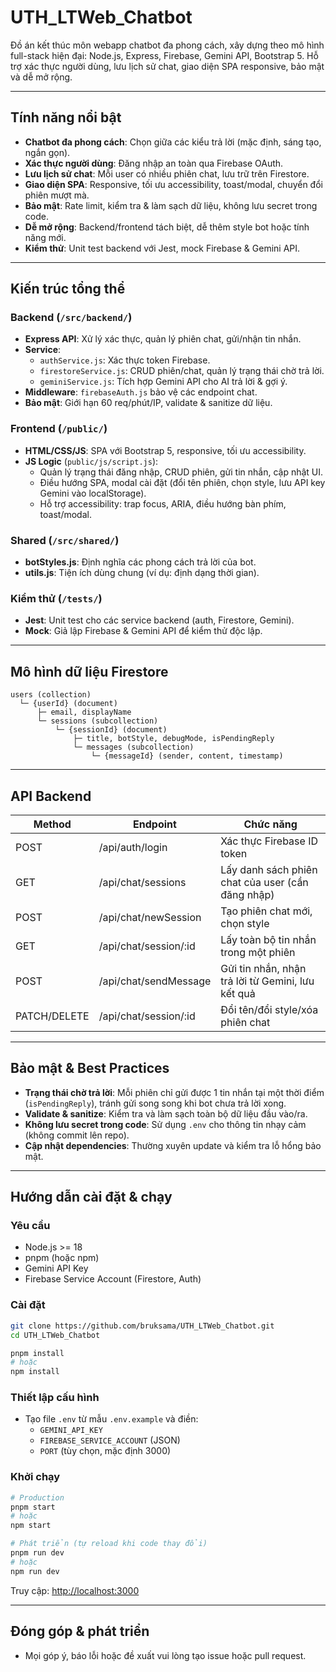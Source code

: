 # UTH_LTWeb_Chatbot

Đồ án kết thúc môn webapp chatbot đa phong cách, xây dựng theo mô hình full-stack hiện đại: Node.js, Express, Firebase, Gemini API, Bootstrap 5. Hỗ trợ xác thực người dùng, lưu lịch sử chat, giao diện SPA responsive, bảo mật và dễ mở rộng.

---

## Tính năng nổi bật

- **Chatbot đa phong cách**: Chọn giữa các kiểu trả lời (mặc định, sáng tạo, ngắn gọn).
- **Xác thực người dùng**: Đăng nhập an toàn qua Firebase OAuth.
- **Lưu lịch sử chat**: Mỗi user có nhiều phiên chat, lưu trữ trên Firestore.
- **Giao diện SPA**: Responsive, tối ưu accessibility, toast/modal, chuyển đổi phiên mượt mà.
- **Bảo mật**: Rate limit, kiểm tra & làm sạch dữ liệu, không lưu secret trong code.
- **Dễ mở rộng**: Backend/frontend tách biệt, dễ thêm style bot hoặc tính năng mới.
- **Kiểm thử**: Unit test backend với Jest, mock Firebase & Gemini API.

---

## Kiến trúc tổng thể

### Backend (`/src/backend/`)

- **Express API**: Xử lý xác thực, quản lý phiên chat, gửi/nhận tin nhắn.
- **Service**:
  - `authService.js`: Xác thực token Firebase.
  - `firestoreService.js`: CRUD phiên/chat, quản lý trạng thái chờ trả lời.
  - `geminiService.js`: Tích hợp Gemini API cho AI trả lời & gợi ý.
- **Middleware**: `firebaseAuth.js` bảo vệ các endpoint chat.
- **Bảo mật**: Giới hạn 60 req/phút/IP, validate & sanitize dữ liệu.

### Frontend (`/public/`)

- **HTML/CSS/JS**: SPA với Bootstrap 5, responsive, tối ưu accessibility.
- **JS Logic** (`public/js/script.js`):
  - Quản lý trạng thái đăng nhập, CRUD phiên, gửi tin nhắn, cập nhật UI.
  - Điều hướng SPA, modal cài đặt (đổi tên phiên, chọn style, lưu API key Gemini vào localStorage).
  - Hỗ trợ accessibility: trap focus, ARIA, điều hướng bàn phím, toast/modal.

### Shared (`/src/shared/`)

- **botStyles.js**: Định nghĩa các phong cách trả lời của bot.
- **utils.js**: Tiện ích dùng chung (ví dụ: định dạng thời gian).

### Kiểm thử (`/tests/`)

- **Jest**: Unit test cho các service backend (auth, Firestore, Gemini).
- **Mock**: Giả lập Firebase & Gemini API để kiểm thử độc lập.

---

## Mô hình dữ liệu Firestore

```
users (collection)
  └─ {userId} (document)
      ├─ email, displayName
      └─ sessions (subcollection)
          └─ {sessionId} (document)
              ├─ title, botStyle, debugMode, isPendingReply
              └─ messages (subcollection)
                  └─ {messageId} (sender, content, timestamp)
```

---

## API Backend

| Method       | Endpoint              | Chức năng                                         |
| ------------ | --------------------- | ------------------------------------------------- |
| POST         | /api/auth/login       | Xác thực Firebase ID token                        |
| GET          | /api/chat/sessions    | Lấy danh sách phiên chat của user (cần đăng nhập) |
| POST         | /api/chat/newSession  | Tạo phiên chat mới, chọn style                    |
| GET          | /api/chat/session/:id | Lấy toàn bộ tin nhắn trong một phiên              |
| POST         | /api/chat/sendMessage | Gửi tin nhắn, nhận trả lời từ Gemini, lưu kết quả |
| PATCH/DELETE | /api/chat/session/:id | Đổi tên/đổi style/xóa phiên chat                  |

---

## Bảo mật & Best Practices

- **Trạng thái chờ trả lời**: Mỗi phiên chỉ gửi được 1 tin nhắn tại một thời điểm (`isPendingReply`), tránh gửi song song khi bot chưa trả lời xong.
- **Validate & sanitize**: Kiểm tra và làm sạch toàn bộ dữ liệu đầu vào/ra.
- **Không lưu secret trong code**: Sử dụng `.env` cho thông tin nhạy cảm (không commit lên repo).
- **Cập nhật dependencies**: Thường xuyên update và kiểm tra lỗ hổng bảo mật.

---

## Hướng dẫn cài đặt & chạy

### Yêu cầu

- Node.js >= 18
- pnpm (hoặc npm)
- Gemini API Key
- Firebase Service Account (Firestore, Auth)

### Cài đặt

```bash
git clone https://github.com/bruksama/UTH_LTWeb_Chatbot.git
cd UTH_LTWeb_Chatbot

pnpm install
# hoặc
npm install
```

### Thiết lập cấu hình

- Tạo file `.env` từ mẫu `.env.example` và điền:
  - `GEMINI_API_KEY`
  - `FIREBASE_SERVICE_ACCOUNT` (JSON)
  - `PORT` (tùy chọn, mặc định 3000)

### Khởi chạy

```bash
# Production
pnpm start
# hoặc
npm start

# Phát triển (tự reload khi code thay đổi)
pnpm run dev
# hoặc
npm run dev
```

Truy cập: [http://localhost:3000](http://localhost:3000)

---

## Đóng góp & phát triển

- Mọi góp ý, báo lỗi hoặc đề xuất vui lòng tạo issue hoặc pull request.
